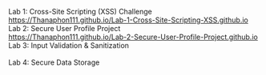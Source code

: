 Lab 1: Cross-Site Scripting (XSS) Challenge
<br>
https://Thanaphon111.github.io/Lab-1-Cross-Site-Scripting-XSS.github.io
<br>
Lab 2: Secure User Profile Project
<br>
https://Thanaphon111.github.io/Lab-2-Secure-User-Profile-Project.github.io
<br>
Lab 3: Input Validation & Sanitization
<br>
<br>
Lab 4: Secure Data Storage
<br>
